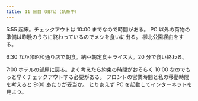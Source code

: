 ```yaml
---
title: 11 日目（晴れ）（執筆中）
---
```


5:55 起床。チェックアウトは 10:00 までなので時間がある。
PC 以外の荷物の準備は昨晩のうちに終わっているのでメシを食いに出る。
柳北公園経由をする。

6:30 なか卯昭和通り店で朝食。納豆朝定食＋ライス大。20 分で食い終わる。

7:00 ホテルの部屋に戻る。よく考えたら約束の時間がおそらく 10:00 なのでもっと早くチェックアウトする必要がある。
フロントの営業時間と私の移動時間を考えると 9:00 あたりが妥当か。
とりあえず PC を起動してインターネットを見よう。
